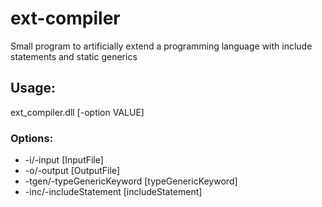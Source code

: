 # ext-compiler
Small program to artificially extend a programming language with include statements and static generics

## Usage:


ext_compiler.dll [-option VALUE]

### Options:
* -i/-input [InputFile]
* -o/-output [OutputFile]
* -tgen/-typeGenericKeyword [typeGenericKeyword]
* -inc/-includeStatement [includeStatement]
